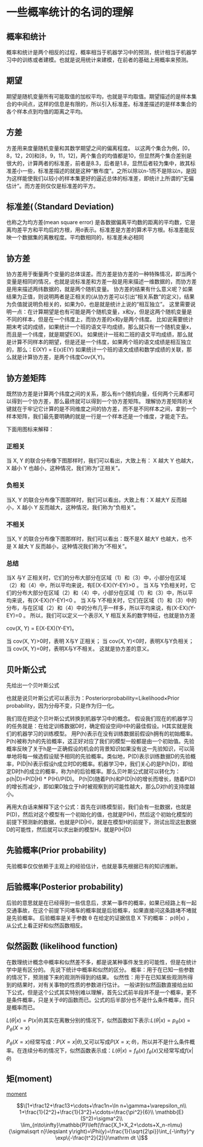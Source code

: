 # 一些概率统计的名词的理解

## 概率和统计

概率和统计是两个相反的过程，概率相当于机器学习中的预测，统计相当于机器学习中的训练或者建模。也就是说用统计来建模，在前者的基础上用概率来预测。

## 期望

期望是随机变量所有可能取值的加权平均，也就是平均取值。期望描述的是样本集合的中间点，这样的信息是有限的，所以引入标准差。标准差描述的是样本集合的各个样本点到均值的距离之平均。

## 方差

方差用来度量随机变量和其数学期望之间的偏离程度。
以这两个集合为例，[0，8，12，20]和[8，9，11，12]，两个集合的均值都是10，但显然两个集合差别是很大的，计算两者的标准差，前者是8.3，后者是1.8，显然后者较为集中，故其标准差小一些，标准差描述的就是这种“散布度”。之所以除以n-1而不是除以n，是因为这样能使我们以较小的样本集更好的逼近总体的标准差，即统计上所谓的“无偏估计”。而方差则仅仅是标准差的平方。

## 标准差(（Standard Deviation)

也称之为均方差(mean square error)
是各数据偏离平均数的距离的平均数，它是离均差平方和平均后的方根，用σ表示。标准差是方差的算术平方根。标准差能反映一个数据集的离散程度。平均数相同的，标准差未必相同

## 协方差

协方差用于衡量两个变量的总体误差。而方差是协方差的一种特殊情况，即当两个变量是相同的情况，也就是说标准差和方差一般是用来描述一维数据的，而协方差是用来描述两纬数据的，就是两个随机变量。
协方差的结果有什么意义呢？如果结果为正值，则说明两者是正相关的(从协方差可以引出“相关系数”的定义)，结果为负值就说明负相关的，如果为0，也是就是统计上说的“相互独立”。
这里需要说明一点：在计算期望是也有可能是两个随机变量，x和y，但是这两个随机变量是不同的样本，但是在一个纬度上，而协方差的x和y是两个纬度。
比如说需要统计期末考试的成绩，如果统计一个班的语文平均成绩，那么就只有一个随机变量x，而且是一个纬度，就是期望E(X)。
如果统计一班和二班的语文平均成绩，那么就是计算不同样本的期望，但是还是一个纬度，如果两个班的语文成绩是相互独立的，那么：E(XY) = E(x)E(Y)
如果统计一个班的语文成绩和数学成绩的关联，那么就是计算协方差，是两个纬度Cov(X,Y)。

## 协方差矩阵

既然协方差是计算两个纬度之间的关系，那么有n个随机向量，任何两个元素都可以得到一个协方差，那么最终就可以得到一个协方差矩阵。
理解协方差矩阵的关键就在于牢记它计算的是不同维度之间的协方差，而不是不同样本之间，拿到一个样本矩阵，我们最先要明确的就是一行是一个样本还是一个维度，才能走下去。

下面用图标来解释：

### 正相关

当 X, Y 的联合分布像下图那样时，我们可以看出，大致上有： X 越大  Y 也越大， X 越小  Y 也越小，这种情况，我们称为“正相关”。

### 负相关

当X, Y 的联合分布像下图那样时，我们可以看出，大致上有：X 越大Y 反而越小，X 越小 Y 反而越大，这种情况，我们称为“负相关”。

### 不相关

当X, Y  的联合分布像下图那样时，我们可以看出：既不是X  越大Y 也越大，也不是 X 越大 Y 反而越小，这种情况我们称为“不相关”。

### 总结

当X 与Y 正相关时，它们的分布大部分在区域（1）和（3）中，小部分在区域（2）和（4）中，所以平均来说，有E(X-EX)(Y-EY)>0 。
当 X与 Y负相关时，它们的分布大部分在区域（2）和（4）中，小部分在区域（1）和（3）中，所以平均来说，有(X-EX)(Y-EY)<0 。
当 X与 Y不相关时，它们在区域（1）和（3）中的分布，与在区域（2）和（4）中的分布几乎一样多，所以平均来说，有(X-EX)(Y-EY)=0 。
所以，我们可以定义一个表示X, Y 相互关系的数字特征，也就是协方差

cov(X, Y) = E(X-EX)(Y-EY)。

当 cov(X, Y)>0时，表明 X与Y 正相关；
当 cov(X, Y)<0时，表明X与Y负相关；
当 cov(X, Y)=0时，表明X与Y不相关。
这就是协方差的意义。

## 贝叶斯公式

先给出一个贝叶斯公式

也就是说贝叶斯公式可以表示为：Posteriorprobability∝Likelihood×Prior probability，因为分母不变，只是作为归一化。

我们现在把这个贝叶斯公式转换到机器学习中的概念。
假设我们现在的机器学习的任务就是：在给定训练数据D时，确定假设空间H中的最佳假设。H其实就是我们的机器学习的训练模型。
用P(h)表示在没有训练数据前假设h拥有的初始概率。P(h)被称为h的先验概率，这正好对应了我们的模型一般都是由一个初始值。先验概率反映了关于h是一正确假设的机会的背景知识如果没有这一先验知识，可以简单地将每一候选假设赋予相同的先验概率。类似地，P(D)表示训练数据D的先验概率，P(D|h)表示假设h成立时D的概率。机器学习中，我们关心的是P(h|D)，即给定D时h的成立的概率，称为h的后验概率。那么贝叶斯公式就可以转化为：p(h|D)=P(D|H) * P(H)/P(D)。
P(h|D)随着P(h)和P(D|h)的增长而增长，随着P(D)的增长而减少，即如果D独立于h时被观察到的可能性越大，那么D对h的支持度越小。

再用大白话来解释下这个公式：首先在训练模型前，我们会有一批数据，也就是P(D)，然后对这个模型有一个初始化的值，也就是P(H)，然后这个初始化模型的前提下预测新的数据，也就是P(D|H)，就是在模型H的前提下，测试出现这批数据D的可能性，然后就可以求出新的模型H，就是P(H|D)

## 先验概率(Prior probability)

先验概率仅仅依赖于主观上的经验估计，也就是事先根据已有的知识推断。

## 后验概率(Posterior probability)

后验的意思就是在已经得到一些信息后，求某一事件的概率，如果已经路上有一起交通事故，在这个前提下问堵车的概率就是后验概率，如果直接问这条路堵不堵就是先验概率。
后验概率是关于参数 θ 在给定的证据信息 X 下的概率： p(θ|x) ，从公式上看正好和似然函数相反。

## 似然函数 (likelihood function)

在数理统计概念中概率和似然差不多，都是说某种事件发生的可能性，但是在统计学中是有区分的。
先说下统计中概率和似然的区分。
概率：用于在已知一些参数的情况下，预测接下来的观测所得到的结果。
似然性：用于在已知某些观测所得到的结果时，对有关事物的性质的参数进行估计。
一般讲到似然函数直接给出如下公式，但是这个公式其实特别难以理解，首先公式前半段并不是一个概率，更不是条件概率，只是关于$\theta$的函数而已。公式的后半部分也不是什么条件概率，而只是概率而已。

$L(\theta|x) = P(x|\theta)$其实在离散分别的情况下，似然函数如下表示:${L}(\theta |x)=p_{\theta }(x)=P_{\theta }(X=x)$

$P_{\theta}(X=x)$经常写成：$P(X=x|\theta)$,又可以写成$P(X=x;\theta)$，所以并不是什么条件概率。在连续分布的情况下，似然函数表示成：$L(\theta|x) = f_{\theta}(x)$
$f_{\theta}(x)$又经常写成$f(x|\theta)$

## 矩(moment)

[moment](https://en.wikipedia.org/wiki/Moment_(mathematics))

$$\[1+\frac12+\frac13+\cdots+\frac1n=\ln n+\gamma+\varepsilon_n\\
1+\frac{1}{2^2}+\frac{1}{3^2}+\cdots=\frac{\pi^2}{6}\\
\mathbb{E}(S^2)=\sigma^2\\
\lim_{n\to\infty}\mathbb{P}\left(\frac{X_1+X_2+\cdots+X_n-n\mu}{\sigma\sqrt n}\leqslant y\right)=\Phi(y)=\frac{1}{\sqrt{2\pi}}\int_{-\infty}^y \exp\{-\frac{t^2}{2}\}\mathrm dt
\]$$
